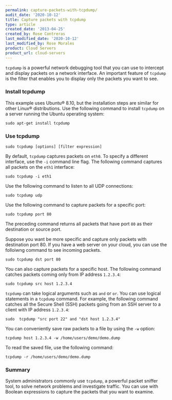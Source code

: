 ```yaml
---
permalink: capture-packets-with-tcpdump/
audit_date: '2020-10-12'
title: Capture packets with tcpdump
type: article
created_date: '2013-04-25'
created_by: Rose Contreras
last_modified_date: '2020-10-12'
last_modified_by: Rose Morales
product: Cloud Servers
product_url: cloud-servers
---
```


`tcpdump` is a powerful network debugging tool that you can use to intercept
and display packets on a network interface. An important feature of `tcpdump`
is the filter that enables you to display only the packets you want to see.

### Install tcpdump

This example uses Ubuntu&reg; 8.10, but the installation steps are
similar for other Linux&reg; distributions. Use the following command to install
`tcpdump` on a server running the Ubuntu operating system:

    sudo apt-get install tcpdump

### Use tcpdump

    sudo tcpdump [options] [filter expression]

By default, `tcpdump` captures packets on `eth0`. To specify a different interface,
use the `-i` command line flag. The following command captures all packets on the `eth1`
interface:

    sudo tcpdump -i eth1

Use the following command to listen to all UDP connections:

    sudo tcpdump udp

Use the following command to capture packets for a specific port:

    sudo tcpdump port 80

The preceding command returns all packets that have port `80` as their destination or
source port.  

Suppose you want be more specific and capture only packets with destination port 80. If
you have a web server on your cloud, you can use the folloiwng command to see
incoming packets.

    sudo tcpdump dst port 80

You can also capture packets for a specific host. The following command catches packets
coming only from IP address `1.2.3.4`:

    sudo tcpdump src host 1.2.3.4

`tcpdump` can take logical arguments such as `and` or `or`. You can use
logical statements in a `tcpdump` command. For example, the following command catches all
the Secure Shell (SSH) packets going from an SSH server to a client with IP address `1.2.3.4`:

    sudo  tcpdump "src port 22" and "dst host 1.2.3.4"

You can conveniently save raw packets to a file by using the `-w` option:

    tcpdump host 1.2.3.4 -w /home/users/demo/demo.dump

To read the saved file, use the following command:

    tcpdump -r /home/users/demo/demo.dump

### Summary

System administrators commonly use `tcpdump`, a powerful packet sniffer tool,
to solve network problems and investigate traffic. You can use
with Boolean expressions to capture the packets that you want to examine.
